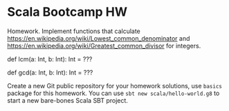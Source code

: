 # Scala Bootcamp HW

  Homework. Implement functions that calculate https://en.wikipedia.org/wiki/Lowest_common_denominator and
  https://en.wikipedia.org/wiki/Greatest_common_divisor for integers.

  def lcm(a: Int, b: Int): Int = ???

  def gcd(a: Int, b: Int): Int = ???

  Create a new Git public repository for your homework solutions, use `basics` package for this homework.
  You can use `sbt new scala/hello-world.g8` to start a new bare-bones Scala SBT project.